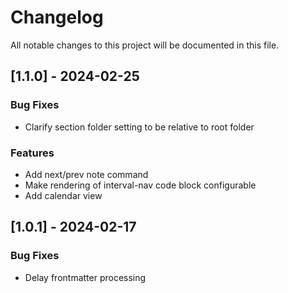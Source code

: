 # Changelog

All notable changes to this project will be documented in this file.

## [1.1.0] - 2024-02-25

### Bug Fixes

- Clarify section folder setting to be relative to root folder

### Features

- Add next/prev note command
- Make rendering of interval-nav code block configurable
- Add calendar view

## [1.0.1] - 2024-02-17

### Bug Fixes

- Delay frontmatter processing

<!-- generated by git-cliff -->
